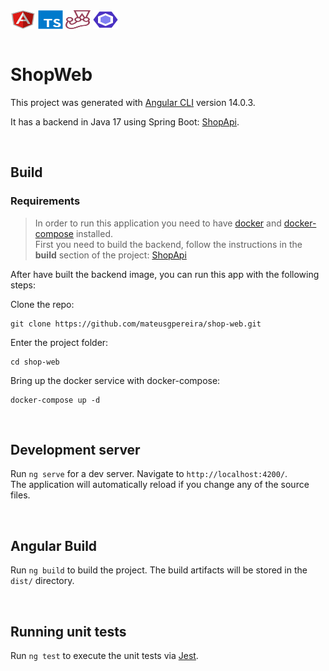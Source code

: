 <div style="display: inline_block">
    <img align="center" alt="Mateus-Angular" height="30" width="40" src="https://raw.githubusercontent.com/devicons/devicon/master/icons/angularjs/angularjs-original.svg"/>
    <img align="center" alt="Mateus-TypeScript" height="30" width="40" src="https://raw.githubusercontent.com/devicons/devicon/master/icons/typescript/typescript-original.svg"/>
    <img align="center" alt="Mateus-Jest" height="30" width="40" src="https://raw.githubusercontent.com/devicons/devicon/master/icons/jest/jest-plain.svg"/>
    <img align="center" alt="Mateus-EsLint" height="30" width="40" src="https://raw.githubusercontent.com/devicons/devicon/master/icons/eslint/eslint-original.svg"/>
</div>
<br>

# ShopWeb

This project was generated with [Angular CLI](https://github.com/angular/angular-cli) version 14.0.3.

It has a backend in Java 17 using Spring Boot: [ShopApi](https://github.com/mateusgpereira/shop-api).  

<br>

## Build

### Requirements
> In order to run this application you need to have [docker](https://docs.docker.com/engine/install/) and [docker-compose](https://docs.docker.com/compose/install/) installed.  
> First you need to build the backend, follow the instructions in the **build** section of the project: [ShopApi](https://github.com/mateusgpereira/shop-api#build)  

After have built the backend image, you can run this app with the following steps:  

Clone the repo:

```shell script
git clone https://github.com/mateusgpereira/shop-web.git
```  

Enter the project folder:

```shell script
cd shop-web
```  

Bring up the docker service with docker-compose:

```shell script
docker-compose up -d
```  

<br>  

## Development server

Run `ng serve` for a dev server. Navigate to `http://localhost:4200/`.  
The application will automatically reload if you change any of the source files.  

<br>  

## Angular Build

Run `ng build` to build the project. The build artifacts will be stored in the `dist/` directory.  

<br>  

## Running unit tests

Run `ng test` to execute the unit tests via [Jest](https://jestjs.io).  
